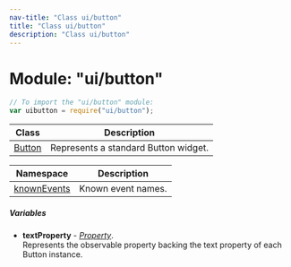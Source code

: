 ```yaml
---
nav-title: "Class ui/button"
title: "Class ui/button"
description: "Class ui/button"
---
```

# Module: "ui/button"

``` JavaScript
// To import the "ui/button" module:
var uibutton = require("ui/button");
```

Class | Description
------|------------
[Button](../../ui/button/Button.md) | Represents a standard Button widget.

Namespace | Description
------|------------
[knownEvents](../../ui/button/knownEvents/) | Known event names.

##### Variables
 - **textProperty** - [_Property_](../../ui/core/dependency-observable/Property.md).    
  Represents the observable property backing the text property of each Button instance.